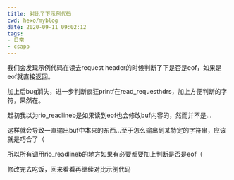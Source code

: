 ```yaml
---
title: 对比了下示例代码
cwd: hexo/myblog
date: 2020-09-11 09:02:12
tags:
- 日常
- csapp
---
```


我们会发现示例代码在读去request header的时候判断了下是否是eof，如果是eof就直接返回。

加上后bug消失，进一步判断疯狂printf在read_requesthdrs，加上方便判断的字符，果然在。

起初我以为rio_readlineb是如果读到eof也会修改buf内容的，然而并不是...

这样就会导致一直输出buf中本来的东西...至于怎么输出到某特定的字符串，应该就是巧合了（

所以所有调用rio_readlineb的地方如果有必要都要加上判断是否是eof（

修改完去吃饭，回来看看再继续对比示例代码

